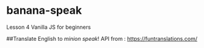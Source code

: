 # banana-speak
Lesson 4 Vanilla JS for beginners

##Translate English to _minion speak_!
API from : https://funtranslations.com/
